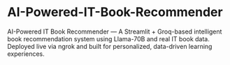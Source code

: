 # AI-Powered-IT-Book-Recommender
AI-Powered IT Book Recommender — A Streamlit + Groq-based intelligent book recommendation system using Llama-70B and real IT book data. Deployed live via ngrok and built for personalized, data-driven learning experiences.
